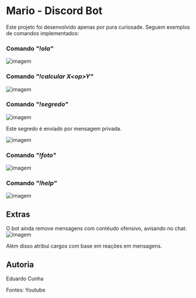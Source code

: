 # Mario - Discord Bot
Este projeto foi desenvolvido apenas por pura curiosade.
Seguem exemplos de comandos implementados:

### Comando *"!ola"*
![imagem](https://github.com/user-attachments/assets/e2251cc8-9f75-44f8-99ee-72331bf50753)

### Comando *"!calcular X\<op\>Y"*
![imagem](https://github.com/user-attachments/assets/ceb9c191-d77a-4531-a37e-95532db506d7)

### Comando *"!segredo"*
![imagem](https://github.com/user-attachments/assets/4fac48ee-f77d-41aa-bca5-b3a058e1ee22)

Este segredo é enviado por mensagem privada.

![imagem](https://github.com/user-attachments/assets/6bd7ab5d-f7dd-4768-8c16-116f0d4624d0)

### Comando *"!foto"*
![imagem](https://github.com/user-attachments/assets/4c84f5a6-ca08-42cc-bead-f3c8695a3c37)

### Comando *"!help"*
![imagem](https://github.com/user-attachments/assets/bdd2be49-d619-40a0-9d2b-a7d36939f44b)

## Extras
O bot ainda remove mensagens com contéudo ofensivo, avisando no chat:
![imagem](https://github.com/user-attachments/assets/3d67b504-8e2e-4df2-815b-684fbf4f7c4e)

Além disso atribui cargos com base em reações em mensagens.


## Autoria 
Eduardo Cunha

Fontes: Youtube
